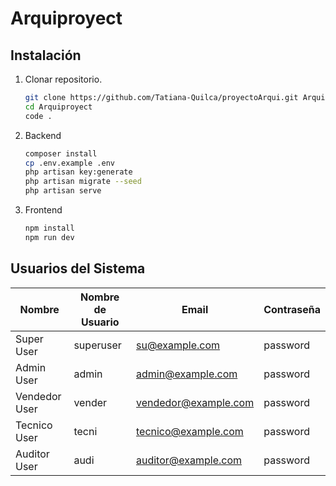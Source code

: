 <h1>Arquiproyect</h1>

## Instalación

1. Clonar repositorio.
   ```sh
   git clone https://github.com/Tatiana-Quilca/proyectoArqui.git Arquiproyect 
   cd Arquiproyect
   code .

2. Backend
    ```sh
    composer install
    cp .env.example .env
    php artisan key:generate
    php artisan migrate --seed
    php artisan serve

3. Frontend
    ```sh
    npm install
    npm run dev
    
## Usuarios del Sistema

| Nombre         | Nombre de Usuario | Email               | Contraseña  |
|----------------|-------------------|---------------------|-------------|
| Super User     | superuser         | su@example.com      | password    |
| Admin User     | admin             | admin@example.com   | password    |
| Vendedor User  | vender            | vendedor@example.com| password    |
| Tecnico User   | tecni             | tecnico@example.com | password    |
| Auditor User   | audi              | auditor@example.com | password    |

